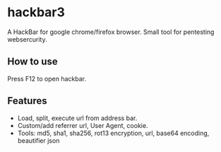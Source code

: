 # hackbar3
A HackBar for google chrome/firefox browser. Small tool for pentesting websercurity.

## How to use
Press F12 to open hackbar.

## Features
- Load, split, execute url from address bar.
- Custom/add referrer url, User Agent, cookie.
- Tools: md5, sha1, sha256, rot13 encryption, url, base64 encoding, beautifier json
